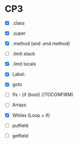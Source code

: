 # CP3

- [x] .class
- [x] .super
- [x] .method (and .end method)
- [ ] .limit stack
- [x] .limit locals
  
- [x] Label:
- [x] goto
- [ ] Ifs - (if (bool) //TOCONFIRM)
- [ ] Arrays
- [x] Whiles (Loop + if)
- [ ] putfield
- [ ] getfield
